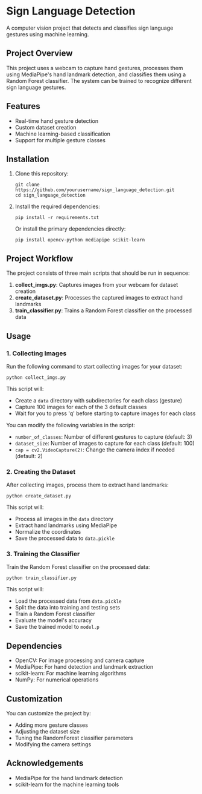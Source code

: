 # Sign Language Detection

A computer vision project that detects and classifies sign language gestures using machine learning.

## Project Overview

This project uses a webcam to capture hand gestures, processes them using MediaPipe's hand landmark detection, and classifies them using a Random Forest classifier. The system can be trained to recognize different sign language gestures.

## Features

- Real-time hand gesture detection
- Custom dataset creation
- Machine learning-based classification
- Support for multiple gesture classes

## Installation

1. Clone this repository:
   ```
   git clone https://github.com/yourusername/sign_language_detection.git
   cd sign_language_detection
   ```

2. Install the required dependencies:
   ```
   pip install -r requirements.txt
   ```

   Or install the primary dependencies directly:
   ```
   pip install opencv-python mediapipe scikit-learn
   ```

## Project Workflow

The project consists of three main scripts that should be run in sequence:

1. **collect_imgs.py**: Captures images from your webcam for dataset creation
2. **create_dataset.py**: Processes the captured images to extract hand landmarks
3. **train_classifier.py**: Trains a Random Forest classifier on the processed data

## Usage

### 1. Collecting Images

Run the following command to start collecting images for your dataset:

```
python collect_imgs.py
```

This script will:
- Create a `data` directory with subdirectories for each class (gesture)
- Capture 100 images for each of the 3 default classes
- Wait for you to press 'q' before starting to capture images for each class

You can modify the following variables in the script:
- `number_of_classes`: Number of different gestures to capture (default: 3)
- `dataset_size`: Number of images to capture for each class (default: 100)
- `cap = cv2.VideoCapture(2)`: Change the camera index if needed (default: 2)

### 2. Creating the Dataset

After collecting images, process them to extract hand landmarks:

```
python create_dataset.py
```

This script will:
- Process all images in the `data` directory
- Extract hand landmarks using MediaPipe
- Normalize the coordinates
- Save the processed data to `data.pickle`

### 3. Training the Classifier

Train the Random Forest classifier on the processed data:

```
python train_classifier.py
```

This script will:
- Load the processed data from `data.pickle`
- Split the data into training and testing sets
- Train a Random Forest classifier
- Evaluate the model's accuracy
- Save the trained model to `model.p`

## Dependencies

- OpenCV: For image processing and camera capture
- MediaPipe: For hand detection and landmark extraction
- scikit-learn: For machine learning algorithms
- NumPy: For numerical operations

## Customization

You can customize the project by:
- Adding more gesture classes
- Adjusting the dataset size
- Tuning the RandomForest classifier parameters
- Modifying the camera settings


## Acknowledgements

- MediaPipe for the hand landmark detection
- scikit-learn for the machine learning tools

